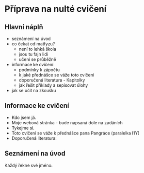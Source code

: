 # Příprava na nulté cvičení

## Hlavní náplň

- seznámení na úvod
- co čekat od matfyzu? 
  - není to lehká škola
  - jsou tu fajn lidi
  - učení se průběžně
- informace ke cvičení
  - podmínky k zápočtu
  - k jaké přednášce se váže toto cvičení
  - doporučená literatura - Kapitolky
  - jak řešit příklady a sepisovat úlohy
- jak se učit na zkoušku 

## Informace ke cvičení

- Kdo jsem já.
- Moje webová stránka - bude napsaná dole na zadáních
- Tykejme si.
- Toto cvičení se váže k přednášce pana Pangráce (paralelka I1Y)
- Doporučená literatura:

## Seznámení na úvod

Každý řekne své jméno.